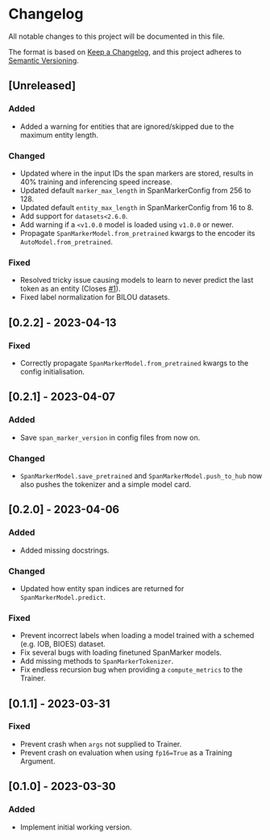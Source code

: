 # Changelog

All notable changes to this project will be documented in this file.

The format is based on [Keep a Changelog](https://keepachangelog.com/en/1.0.0/),
and this project adheres to [Semantic Versioning](https://semver.org/spec/v2.0.0.html).

<!--
Types of changes
* "Added" for new features.
* "Changed" for changes in existing functionality.
* "Deprecated" for soon-to-be removed features.
* "Removed" for now removed features.
* "Fixed" for any bug fixes.
* "Security" in case of vulnerabilities.
-->

## [Unreleased]

### Added

- Added a warning for entities that are ignored/skipped due to the maximum entity length.

### Changed

- Updated where in the input IDs the span markers are stored, results in 40% training and inferencing speed increase.
- Updated default `marker_max_length` in SpanMarkerConfig from 256 to 128.
- Updated default `entity_max_length` in SpanMarkerConfig from 16 to 8.
- Add support for `datasets<2.6.0`.
- Add warning if a `<v1.0.0` model is loaded using `v1.0.0` or newer.
- Propagate `SpanMarkerModel.from_pretrained` kwargs to the encoder its `AutoModel.from_pretrained`.

### Fixed

- Resolved tricky issue causing models to learn to never predict the last token as an entity (Closes [#1](https://github.com/tomaarsen/SpanMarkerNER/pull/1)).
- Fixed label normalization for BILOU datasets.

## [0.2.2] - 2023-04-13

### Fixed

- Correctly propagate `SpanMarkerModel.from_pretrained` kwargs to the config initialisation.

## [0.2.1] - 2023-04-07

### Added

- Save `span_marker_version` in config files from now on.

### Changed

- `SpanMarkerModel.save_pretrained` and `SpanMarkerModel.push_to_hub` now also pushes the tokenizer and a simple model card.

## [0.2.0] - 2023-04-06

### Added

- Added missing docstrings.

### Changed

- Updated how entity span indices are returned for `SpanMarkerModel.predict`.

### Fixed

- Prevent incorrect labels when loading a model trained with a schemed (e.g. IOB, BIOES) dataset.
- Fix several bugs with loading finetuned SpanMarker models.
- Add missing methods to `SpanMarkerTokenizer`.
- Fix endless recursion bug when providing a `compute_metrics` to the Trainer.

## [0.1.1] - 2023-03-31

### Fixed

- Prevent crash when `args` not supplied to Trainer.
- Prevent crash on evaluation when using `fp16=True` as a Training Argument.

## [0.1.0] - 2023-03-30

### Added

- Implement initial working version.
